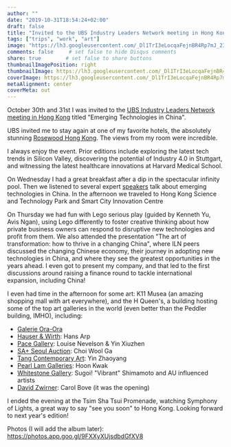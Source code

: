 ```yaml
---
author: ""
date: "2019-10-31T18:54:24+02:00"
draft: false
title: "Invited to the UBS Industry Leaders Network meeting in Hong Kong"
tags: ["trips", "work", "art"]
image: "https://lh3.googleusercontent.com/_Dl1TrI3eLocqaFejnBR4Rp7mJ_2IPAAGXSKbW86q3NxUflh4llpYFwy7TftA_l2ooXui-t1r7KaVhMghx0F5WOjwKaiqlw84oSeugIfyJjsXhOlJXsbCXDw5qtxCCiLtflyagmKRqmjS2-IGu0rsqht-BqB0klR9TXNIWdErKasn-_k2Sl0uteZAsZqxQi4sKO3VrxgTQ71xZoawnrqHplTOWv0tlDxHQw_lS6pEyx4E4dDh7bCw9cgge8sx6EH1F8I-L37SYfMc3J1YOwMfRY6x1SR-MorWj_B1HpUkJGQm-vxPOnzeOFvOXSJyxwSLORHzOzK4lakGUkYxW59zoWr_igoRglOCFDJRM7InPZhTCI9AF1a3TbidmwNXvBXY-Zy3XtN8DzFeH9etahbpr17Nd2pALej6WZGHCc7EU8t7Rl6kHG10iRWL8fLXhlyqXrBO_CBqAPaIVVxn6L8Mf_au3j56d5VVWdomFAzGEdp6sr3wyFi48VJoCs_4u48NtxTVnynRDnNLemQDkY16e2HDw9vXJbD6vFTYh6uvmMD3IH-apzKCjTD03zyo5NizDCsfSL3aH3ALQ-ka_KhtZpD1--QltgIU4srRoZ5YerDpHLHgNksnPgSoQyOZvCjDW7fdHp1CpeVLI0m7I2Lf8QpZdjPJ9-FJMRUo8Z9iDAfvsjBTj_EAqI=w1920-h880"
comments: false     # set false to hide Disqus comments
share: true        # set false to share buttons
thumbnailImagePosition: right
thumbnailImage: https://lh3.googleusercontent.com/_Dl1TrI3eLocqaFejnBR4Rp7mJ_2IPAAGXSKbW86q3NxUflh4llpYFwy7TftA_l2ooXui-t1r7KaVhMghx0F5WOjwKaiqlw84oSeugIfyJjsXhOlJXsbCXDw5qtxCCiLtflyagmKRqmjS2-IGu0rsqht-BqB0klR9TXNIWdErKasn-_k2Sl0uteZAsZqxQi4sKO3VrxgTQ71xZoawnrqHplTOWv0tlDxHQw_lS6pEyx4E4dDh7bCw9cgge8sx6EH1F8I-L37SYfMc3J1YOwMfRY6x1SR-MorWj_B1HpUkJGQm-vxPOnzeOFvOXSJyxwSLORHzOzK4lakGUkYxW59zoWr_igoRglOCFDJRM7InPZhTCI9AF1a3TbidmwNXvBXY-Zy3XtN8DzFeH9etahbpr17Nd2pALej6WZGHCc7EU8t7Rl6kHG10iRWL8fLXhlyqXrBO_CBqAPaIVVxn6L8Mf_au3j56d5VVWdomFAzGEdp6sr3wyFi48VJoCs_4u48NtxTVnynRDnNLemQDkY16e2HDw9vXJbD6vFTYh6uvmMD3IH-apzKCjTD03zyo5NizDCsfSL3aH3ALQ-ka_KhtZpD1--QltgIU4srRoZ5YerDpHLHgNksnPgSoQyOZvCjDW7fdHp1CpeVLI0m7I2Lf8QpZdjPJ9-FJMRUo8Z9iDAfvsjBTj_EAqI=w1920-h880
coverImage: https://lh3.googleusercontent.com/_Dl1TrI3eLocqaFejnBR4Rp7mJ_2IPAAGXSKbW86q3NxUflh4llpYFwy7TftA_l2ooXui-t1r7KaVhMghx0F5WOjwKaiqlw84oSeugIfyJjsXhOlJXsbCXDw5qtxCCiLtflyagmKRqmjS2-IGu0rsqht-BqB0klR9TXNIWdErKasn-_k2Sl0uteZAsZqxQi4sKO3VrxgTQ71xZoawnrqHplTOWv0tlDxHQw_lS6pEyx4E4dDh7bCw9cgge8sx6EH1F8I-L37SYfMc3J1YOwMfRY6x1SR-MorWj_B1HpUkJGQm-vxPOnzeOFvOXSJyxwSLORHzOzK4lakGUkYxW59zoWr_igoRglOCFDJRM7InPZhTCI9AF1a3TbidmwNXvBXY-Zy3XtN8DzFeH9etahbpr17Nd2pALej6WZGHCc7EU8t7Rl6kHG10iRWL8fLXhlyqXrBO_CBqAPaIVVxn6L8Mf_au3j56d5VVWdomFAzGEdp6sr3wyFi48VJoCs_4u48NtxTVnynRDnNLemQDkY16e2HDw9vXJbD6vFTYh6uvmMD3IH-apzKCjTD03zyo5NizDCsfSL3aH3ALQ-ka_KhtZpD1--QltgIU4srRoZ5YerDpHLHgNksnPgSoQyOZvCjDW7fdHp1CpeVLI0m7I2Lf8QpZdjPJ9-FJMRUo8Z9iDAfvsjBTj_EAqI=w1920-h880
metaAlignment: center
coverMeta: out
---
```


October 30th and 31st I was invited to the [UBS Industry Leaders Network meeting in Hong Kong](https://uhnw.ubs.com/wmex-iln-apac-2019/home/) titled "Emerging Technologies in China".

<!--more-->

UBS invited me to stay again at one of my favorite hotels, the absolutely stunning [Rosewood Hong Kong](https://www.rosewoodhotels.com/en/hong-kong). The views from my room were incredible.

I always enjoy the event. Prior editions include exploring the latest tech trends in Silicon Valley, discovering the potential of Industry 4.0 in Stuttgart, and witnessing the latest healthcare innovations at Harvard Medical School.

On Wednesday I had a great breakfast after a dip in the spectacular infinity pool. Then we listened to several expert [speakers](https://uhnw.ubs.com/wmex-iln-apac-2019/speakers/) talk about emerging technologies in China. In the afternoon we traveled to Hong Kong Science and Technology Park and Smart City Innovation Centre

On Thursday we had fun with Lego serious play (guided by Kenneth Yu, Avis Ngan), using Lego differently to foster creative thinking about how private business owners can respond to disruptive new technologies and profit from them. We also attended the presentation "The art of transformation: how to thrive in a changing China", where ILN peers discussed the changing Chinese economy, their journey in adopting new technologies in China, and where they see the greatest opportunities in the years ahead. I even got to present my company, and that led to the first discussions around raising a finance round to tackle international expansion, including China!

I even had time in the afternoon for some art: K11 Musea (an amazing shopping mall with art everywhere), and the H Queen's, a building hosting some of the top art galleries in the world (even better than the Peddler building, IMHO), including:

* [Galerie Ora-Ora](https://www.ora-ora.com/)
* [Hauser & Wirth](https://www.hauserwirth.com/locations/10075-hauser-wirth-hong-kong): Hans Arp
* [Pace Gallery](https://www.pacegallery.com/galleries/hong-kong/): Louise Nevelson & Yin Xiuzhen
* [SA+ Seoul Auction](https://www.seoulauction.com/?lang=en): Choi Wool Ga
* [Tang Contemporary Art](https://www.tangcontemporary.com/): Yin Zhaoyang
* [Pearl Lam Galleries](https://www.pearllam.com/city/hong-kong/): Hoon Kwak
* [Whitestone Gallery](https://www.whitestone-gallery.com/): Sugoi! "Vibrant" Shimamoto and AU influenced artists
* [David Zwirner](https://www.davidzwirner.com/): Carol Bove (it was the opening)

I ended the evening at the Tsim Sha Tsui Promenade, watching Symphony of Lights, a great way to say "see you soon" to Hong Kong. Looking forward to next year's edition!

Photos (I will add the album later): https://photos.app.goo.gl/9FXXyXUjsdbdGfXV8
